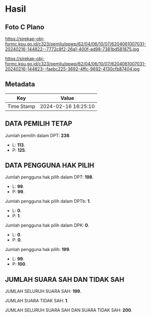 # Hasil

## Foto C Plano

https://sirekap-obj-formc.kpu.go.id/c323/pemilu/ppwp/62/04/06/10/07/6204061007031-20240216-144822--7772c8f2-26a1-400f-ad98-7381bd581875.jpg

https://sirekap-obj-formc.kpu.go.id/c323/pemilu/ppwp/62/04/06/10/07/6204061007031-20240216-144823--faebc225-3692-4ffc-9692-4130cfb87404.jpg


## Metadata

| Key        | Value               |
| ---------- | ------------------- |
| Time Stamp | 2024-02-16 16:25:10 |


## DATA PEMILIH TETAP

Jumlah pemilih dalam DPT: **238**.
 * L: **113**.
 * P: **125**.

## DATA PENGGUNA HAK PILIH

Jumlah pengguna hak pilih dalam DPT: **198**.
 * L: **99**.
 * P: **99**.

Jumlah pengguna hak pilih dalam DPTb: **1**.
 * L: **0**.
 * P: **1**.

Jumlah pengguna hak pilih dalam DPK: **0**.
 * L: **0**.
 * P: **0**.

Jumlah pengguna hak pilih: **199**.
 * L: **99**.
 * P: **100**.

## JUMLAH SUARA SAH DAN TIDAK SAH

JUMLAH SELURUH SUARA SAH: **199**.

JUMLAH SUARA TIDAK SAH: **1**.

JUMLAH SELURUH SUARA SAH DAN SUARA TIDAK SAH: **200**.



